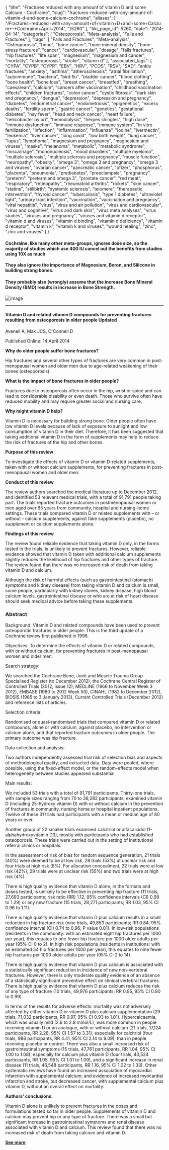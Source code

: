 {
    "title": "Fractures reduced with any amount of vitamin D and some Calcium - Cochraine",
    "slug": "fractures-reduced-with-any-amount-of-vitamin-d-and-some-calcium-cochraine",
    "aliases": [
        "/Fractures+reduced+with+any+amount+of+vitamin+D+and+some+Calcium+-+Cochraine+April+2014",
        "/5260"
    ],
    "tiki_page_id": 5260,
    "date": "2014-04-14",
    "categories": [
        "Osteoporosis",
        "Meta-analysis",
        "Falls and Fractures"
    ],
    "tags": [
        "Falls and Fractures",
        "Meta-analysis",
        "Osteoporosis",
        "bone",
        "bone cancer",
        "bone mineral density",
        "bone stress fractures",
        "cancer",
        "cardiovascular",
        "dosage",
        "falls fractures",
        "hip fractures",
        "life span",
        "magnesium",
        "magnesium and cancer",
        "mortality",
        "osteoporosis",
        "stroke",
        "vitamin d"
    ],
    "associated_tags": [
        "CYPA",
        "CYPB",
        "CYPR",
        "EBV",
        "HRV",
        "PCOS",
        "RSV",
        "SAD",
        "ankle fractures",
        "anxiety",
        "asthma",
        "atherosclerosis",
        "atrial fibrillation",
        "autoimmune",
        "bacteria",
        "bird flu",
        "bladder cancer",
        "blood clotting",
        "bone health",
        "bone loss",
        "breast cancer",
        "breastfed",
        "breathing",
        "caesarean",
        "calcium",
        "cancers after vaccination",
        "childhood vaccination effects",
        "children fractures",
        "colon cancer",
        "cystic fibrosis",
        "dark skin and pregnancy",
        "dengue",
        "depression",
        "depression and pregnancy",
        "diabetes",
        "endometrial cancer",
        "endometriosis",
        "epigenetics",
        "excess deaths",
        "fertility sperm",
        "gastric cancer",
        "genetics",
        "gestational diabetes",
        "hay fever",
        "head and neck cancer",
        "heart failure",
        "helicobacter pylori",
        "hemodialysis",
        "herpes shingles",
        "high dose",
        "immune dysfunction",
        "immune response",
        "immune system",
        "in vitro fertilization",
        "infection",
        "inflammation",
        "influenza",
        "iodine",
        "ivermectin",
        "leukemia",
        "liver cancer",
        "long covid",
        "low birth weight",
        "lung cancer",
        "lupus",
        "lymphoma",
        "magnesium and pregnancy",
        "magnesium and viruses",
        "masks",
        "melanoma",
        "metabolic",
        "metabolic syndrome",
        "miscarriage",
        "mononucleosis",
        "mood disorders",
        "multiple myeloma",
        "multiple sclerosis",
        "multiple sclerosis and pregnancy",
        "muscle function",
        "neuropathy",
        "obesity",
        "omega 3",
        "omega 3 and pregnancy",
        "omega 3 and viruses",
        "ovarian cancer",
        "pancreatic cancer",
        "pfizer",
        "phosphorus",
        "placenta",
        "pneumonia",
        "prediabetes",
        "preeclampsia",
        "pregnancy",
        "preterm",
        "preterm and omega 3",
        "prostate cancer",
        "red meat",
        "respiratory",
        "retinopathy",
        "rheumatoid arthritis",
        "rickets",
        "skin cancer",
        "statins",
        "stillbirth",
        "systemic sclerosis",
        "telomere",
        "therapeutic intervention",
        "thyroid cancer",
        "tuberculosis",
        "type 1 diabetes",
        "ultraviolet light",
        "urinary tract infection",
        "vaccination",
        "vaccination and pregnancy",
        "viral hepatitis",
        "virus",
        "virus and air pollution",
        "virus and cardiovascular",
        "virus and cognitive",
        "virus and dark skin",
        "virus meta analyses",
        "virus studies",
        "viruses and pregnancy",
        "viruses and vitamin d receptor",
        "vitamin d and viruses",
        "vitamin d binding",
        "vitamin d deficiency",
        "vitamin d receptor",
        "vitamin k",
        "vitamin k and viruses",
        "wound healing",
        "zinc",
        "zinc and viruses"
    ]
}


#### Cochraine, like many other meta-groups, ignores dose size, so the majority of studies which use 400 IU cancel out the benefits from studies using 10X as much

 **They also ignore the importance of Magnesium, Boron, and Silicone in building strong bones.** 

#### They probably also (wrongly) assume that the increase Bone Mineral Density (BMD) results in increase in Bone Strength.

<img src="https://d378j1rmrlek7x.cloudfront.net/attachments/jpeg/osteo-hip-joint.jpg" alt="image">

---

#### Vitamin D and related vitamin D compounds for preventing fractures resulting from osteoporosis in older people Updated

Avenell A, Mak JCS, O'Connell D

Published Online: 14 April 2014

 **Why do older people suffer bone fractures?** 

Hip fractures and several other types of fractures are very common in post-menopausal women and older men due to age-related weakening of their bones (osteoporosis).

 **What is the impact of bone fractures in older people?** 

Fractures due to osteoporosis often occur in the hip, wrist or spine and can lead to considerable disability or even death. Those who survive often have reduced mobility and may require greater social and nursing care.

 **Why might vitamin D help?** 

Vitamin D is necessary for building strong bone. Older people often have low vitamin D levels because of lack of exposure to sunlight and low consumption of vitamin D in their diet. Therefore, it has been suggested that taking additional vitamin D in the form of supplements may help to reduce the risk of fractures of the hip and other bones.

 **Purpose of this review** 

To investigate the effects of vitamin D or vitamin D-related supplements, taken with or without calcium supplements, for preventing fractures in post-menopausal women and older men.

 **Conduct of this review** 

The review authors searched the medical literature up to December 2012, and identified 53 relevant medical trials, with a total of 91,791 people taking part. The trials reported fracture outcomes in postmenopausal women or men aged over 65 years from community, hospital and nursing-home settings. These trials compared vitamin D or related supplements with – or without - calcium supplements, against fake supplements (placebo), no supplement or calcium supplements alone.

 **Findings of this review** 

The review found reliable evidence that taking vitamin D only, in the forms tested in the trials, is unlikely to prevent fractures. However, reliable evidence showed that vitamin D taken with additional calcium supplements slightly reduces the likelihood of hip fractures and other types of fracture. The review found that there was no increased risk of death from taking vitamin D and calcium.

Although the risk of harmful effects (such as gastrointestinal (stomach) symptoms and kidney disease) from taking vitamin D and calcium is small, some people, particularly with kidney stones, kidney disease, high blood calcium levels, gastrointestinal disease or who are at risk of heart disease should seek medical advice before taking these supplements.

### Abstract

Background: Vitamin D and related compounds have been used to prevent osteoporotic fractures in older people. This is the third update of a Cochrane review first published in 1996.

Objectives: To determine the effects of vitamin D or related compounds, with or without calcium, for preventing fractures in post-menopausal women and older men.

Search strategy: 

We searched the Cochrane Bone, Joint and Muscle Trauma Group Specialised Register (to December 2012), the Cochrane Central Register of Controlled Trials (2012, Issue 12), MEDLINE (1966 to November Week 3 2012), EMBASE (1980 to 2012 Week 50), CINAHL (1982 to December 2012), BIOSIS (1985 to 3 January 2013), Current Controlled Trials (December 2012) and reference lists of articles.

Selection criteria: 

Randomised or quasi-randomised trials that compared vitamin D or related compounds, alone or with calcium, against placebo, no intervention or calcium alone, and that reported fracture outcomes in older people. The primary outcome was hip fracture.

Data collection and analysis: 

Two authors independently assessed trial risk of selection bias and aspects of methodological quality, and extracted data. Data were pooled, where possible, using the fixed-effect model, or the random-effects model when heterogeneity between studies appeared substantial.

Main results: 

We included 53 trials with a total of 91,791 participants. Thirty-one trials, with sample sizes ranging from 70 to 36,282 participants, examined vitamin D (including 25-hydroxy vitamin D) with or without calcium in the prevention of fractures in community, nursing home or hospital inpatient populations. Twelve of these 31 trials had participants with a mean or median age of 80 years or over.

Another group of 22 smaller trials examined calcitriol or alfacalcidol (1-alphahydroxyvitamin D3), mostly with participants who had established osteoporosis. These trials were carried out in the setting of institutional referral clinics or hospitals.

In the assessment of risk of bias for random sequence generation, 21 trials (40%) were deemed to be at low risk, 28 trials (53%) at unclear risk and four trials at high risk (8%). For allocation concealment, 22 trials were at low risk (42%), 29 trials were at unclear risk (55%) and two trials were at high risk (4%).

There is high quality evidence that vitamin D alone, in the formats and doses tested, is unlikely to be effective in preventing hip fracture (11 trials, 27,693 participants; risk ratio (RR) 1.12, 95% confidence intervals (CI) 0.98 to 1.29) or any new fracture (15 trials, 28,271 participants; RR 1.03, 95% CI 0.96 to 1.11).

There is high quality evidence that vitamin D plus calcium results in a small reduction in hip fracture risk (nine trials, 49,853 participants; RR 0.84, 95% confidence interval (CI) 0.74 to 0.96; P value 0.01). In low-risk populations (residents in the community: with an estimated eight hip fractures per 1000 per year), this equates to one fewer hip fracture per 1000 older adults per year (95% CI 0 to 2). In high risk populations (residents in institutions: with an estimated 54 hip fractures per 1000 per year), this equates to nine fewer hip fractures per 1000 older adults per year (95% CI 2 to 14). 

There is high quality evidence that vitamin D plus calcium is associated with a statistically significant reduction in incidence of new non-vertebral fractures. However, there is only moderate quality evidence of an absence of a statistically significant preventive effect on clinical vertebral fractures. There is high quality evidence that vitamin D plus calcium reduces the risk of any type of fracture (10 trials, 49,976 participants; RR 0.95, 95% CI 0.90 to 0.99).

In terms of the results for adverse effects: mortality was not adversely affected by either vitamin D or vitamin D plus calcium supplementation (29 trials, 71,032 participants, RR 0.97, 95% CI 0.93 to 1.01). Hypercalcaemia, which was usually mild (2.6 to 2.8 mmol/L), was more common in people receiving vitamin D or an analogue, with or without calcium (21 trials, 17,124 participants, RR 2.28, 95% CI 1.57 to 3.31), especially for calcitriol (four trials, 988 participants, RR 4.41, 95% CI 2.14 to 9.09), than in people receiving placebo or control. There was also a small increased risk of gastrointestinal symptoms (15 trials, 47,761 participants, RR 1.04, 95% CI 1.00 to 1.08), especially for calcium plus vitamin D (four trials, 40,524 participants, RR 1.05, 95% CI 1.01 to 1.09), and a significant increase in renal disease (11 trials, 46,548 participants, RR 1.16, 95% CI 1.02 to 1.33). Other systematic reviews have found an increased association of myocardial infarction with supplemental calcium; and evidence of increased myocardial infarction and stroke, but decreased cancer, with supplemental calcium plus vitamin D, without an overall effect on mortality.

 **Authors' conclusions:** 

Vitamin D alone is unlikely to prevent fractures in the doses and formulations tested so far in older people. Supplements of vitamin D and calcium may prevent hip or any type of fracture. There was a small but significant increase in gastrointestinal symptoms and renal disease associated with vitamin D and calcium. This review found that there was no increased risk of death from taking calcium and vitamin D.

 **[See more](http://summaries.cochrane.org/CD000227/vitamin-d-and-related-vitamin-d-compounds-for-preventing-fractures-resulting-from-osteoporosis-in-older-people?utm_source=feedburner&utm_medium=feed&utm_campaign=Feed%3A+NewAndUpdatedSummaries+%28New+and+updated+Cochrane+summaries%29#sthash.zPo5gm5d.dpuf)**